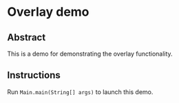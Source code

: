 # Overlay demo

## Abstract

This is a demo for demonstrating the overlay functionality.

## Instructions

Run `Main.main(String[] args)` to launch this demo.